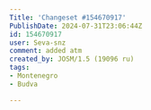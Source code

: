 ```yaml
---
Title: 'Changeset #154670917'
PublishDate: 2024-07-31T23:06:44Z
id: 154670917
user: Seva-snz
comment: added atm
created_by: JOSM/1.5 (19096 ru)
tags:
- Montenegro
- Budva

---
```

